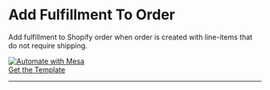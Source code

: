 # Add Fulfillment To Order
Add fulfillment to Shopify order when order is created with line-items that do not require shipping.

[![Automate with Mesa](https://www.getmesa.com/images/integrate.png)<br />Get the Template](https://www.getmesa.com/install/shoppad/mesa-templates/shopify/fulfillments/update-fulfillment-line-items-that-dont-require-shipping)

---